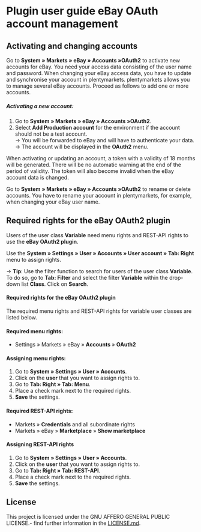 # Plugin user guide eBay OAuth account management 

<div class="container-toc"></div>

## Activating and changing accounts

Go to **System » Markets » eBay » Accounts »OAuth2** to activate new accounts for eBay. You need your access data consisting of the user name and password. When changing your eBay access data, you have to update and synchronise your account in plentymarkets. plentymarkets allows you to manage several eBay accounts. Proceed as follows to add one or more accounts.

##### Activating a new account:

 1. Go to **System » Markets » eBay » Accounts »OAuth2**.
 2. Select **Add Production account** for the environment if the account should not be a test account. <br>
 →  You will be forwarded to eBay and will have to authenticate your data. <br>
 → The account will be displayed in the **OAuth2** menu.
    
When activating or updating an account, a token with a validity of 18 months will be generated. There will be no automatic warning at the end of the period of validity. The token will also become invalid when the eBay account data is changed.

Go to **System » Markets » eBay » Accounts »OAuth2** to rename or delete accounts. You have to rename your account in plentymarkets, for example, when changing your eBay user name.


## Required rights for the eBay OAuth2 plugin
    
Users of the user class **Variable** need menu rights and REST-API rights to use the **eBay OAuth2 plugin**.

Use the **System » Settings » User » Accounts » User account » Tab: Right** menu to assign rights.

→ **Tip**: Use the filter function to search for users of the user class **Variable**. To do so, go to **Tab: Filter** and select the filter **Variable** within the drop-down list **Class**. Click on **Search**.
    
#### Required rights for the eBay OAuth2 plugin
    
The required menu rights and REST-API rights for variable user classes are listed below.

#### **Required menu rights:**
- Settings » Markets » eBay » **Accounts** » **OAuth2**

#### Assigning menu rights:

1. Go to **System » Settings » User » Accounts**.
2. Click on the **user** that you want to assign rights to.
3. Go to **Tab: Right » Tab: Menu**.
4. Place a check mark next to the required rights.
5. **Save** the settings.

#### **Required REST-API rights:**
    
- Markets » **Credentials** and all subordinate rights
- Markets » eBay » **Marketplace** » **Show marketplace**
    
#### Assigning REST-API rights
    
1. Go to **System » Settings » User » Accounts**.
2. Click on the **user** that you want to assign rights to.
3. Go to **Tab: Right » Tab: REST-API**.
4. Place a check mark next to the required rights.
5. **Save** the settings.


## License

This project is licensed under the GNU AFFERO GENERAL PUBLIC LICENSE.- find further information in the [LICENSE.md](https://github.com/plentymarkets/plugin-etsy/blob/master/LICENSE.md).
